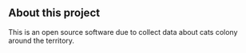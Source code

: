
## About this project

This is an open source software due to collect data about cats colony around the territory.
